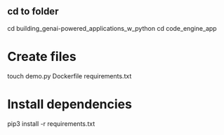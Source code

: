 

## cd to folder
cd building_genai-powered_applications_w_python
cd code_engine_app

# Create files
touch demo.py Dockerfile requirements.txt

# Install dependencies
pip3 install -r requirements.txt